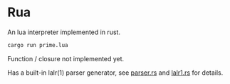 # Rua

An lua interpreter implemented in rust.

```bash
cargo run prime.lua 
```

Function / closure not implemented yet.

Has a built-in lalr(1) parser generator, see [parser.rs](src/parser.rs) and  [lalr1.rs](src/parser/lalr1.rs) for details.

